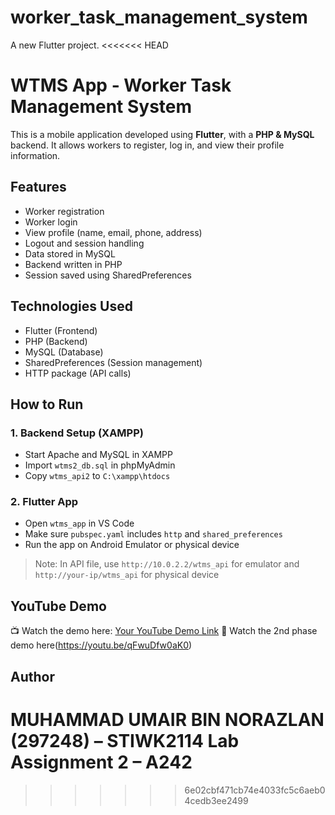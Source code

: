 # worker_task_management_system

A new Flutter project.
<<<<<<< HEAD
# WTMS App - Worker Task Management System

This is a mobile application developed using **Flutter**, with a **PHP & MySQL** backend. It allows workers to register, log in, and view their profile information.

## Features

- Worker registration
- Worker login
- View profile (name, email, phone, address)
- Logout and session handling
- Data stored in MySQL
- Backend written in PHP
- Session saved using SharedPreferences

## Technologies Used

- Flutter (Frontend)
- PHP (Backend)
- MySQL (Database)
- SharedPreferences (Session management)
- HTTP package (API calls)

## How to Run

### 1. Backend Setup (XAMPP)
- Start Apache and MySQL in XAMPP
- Import `wtms2_db.sql` in phpMyAdmin
- Copy `wtms_api2` to `C:\xampp\htdocs`

### 2. Flutter App
- Open `wtms_app` in VS Code
- Make sure `pubspec.yaml` includes `http` and `shared_preferences`
- Run the app on Android Emulator or physical device

> Note: In API file, use `http://10.0.2.2/wtms_api` for emulator and `http://your-ip/wtms_api` for physical device

## YouTube Demo

📺 Watch the demo here: [Your YouTube Demo Link](https://youtu.be/YydSPICrjWw)
🔗 Watch the 2nd phase demo here(https://youtu.be/qFwuDfw0aK0)

## Author

MUHAMMAD UMAIR BIN NORAZLAN (297248) – STIWK2114 Lab Assignment 2 – A242
=======
>>>>>>> 6e02cbf471cb74e4033fc5c6aeb04cedb3ee2499
